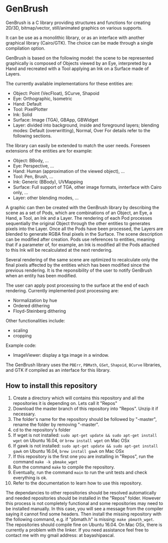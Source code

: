 # GenBrush

GenBrush is a C library providing structures and functions for creating 2D/3D, bitmap/vector, still/animated graphics on various supports.

It can be use as a monolithic library, or as an interface with another graphical library (Cairo/GTK). The choice can be made through a single compilation option.

GenBrush is based on the following model: the scene to be represented graphically is composed of Objects viewed by an Eye, interpreted by a Hand and recreated with a Tool applying an Ink on a Surface made of Layers.

The currently available implementations for these entities are:
* Object: Point (VecFloat), SCurve, Shapoid
* Eye: Orthographic, Isometric
* Hand: Default
* Tool: PixelPlotter
* Ink: Solid
* Surface: Image (TGA), GBApp, GBWidget
* Layer: divided into background, inside and foreground layers; blending modes: Default (overwritting), Normal, Over
For details refer to the following sections.

The library can easily be extended to match the user needs. Foreseen extensions of the entities are for example:
* Object: BBody, ...
* Eye: Perspective, ...
* Hand: Human (approximation of the viewed object), ...
* Tool: Pen, Brush, ...
* Ink: Generic (BBody), UVMapping
* Surface: Full support of TGA, other image formats, innterface with Cairo only, ...
* Layer: other blending modes, ...

A graphic can then be created with the GenBrush library by describing the scene as a set of Pods, which are combinations of an Object, an Eye, a Hand, a Tool, an Ink and a Layer. The rendering of each Pod processes sequentially the original Object through the other entities to generates pixels into the Layer. Once all the Pods have been processed, the Layers are blended to generate RGBA final pixels in the Surface. The scene description can be modified after creation. Pods use references to entities, meaning that if a parameter of, for example, an Ink is modified all the Pods attached to this Ink will be recalculated at the next rendering.

Several rendering of the same scene are optimized to recalculate only the final pixels affected by the entities which has been modified since the previous rendering. It is the reponsibility of the user to notify GenBrush when an entity has been modified.

The user can apply post processing to the surface at the end of each rendering. Currently implemented post processing are:
* Normalization by hue
* Ordered dithering
* Floyd-Steinberg dithering

Other functionalities include:
* scaling
* cropping

Example code:
* ImageViewer: display a tga image in a window.

The GenBrush library uses the ```PBErr```, ```PBMath```, ```GSet```, ```Shapoid```, ```BCurve``` libraries, and GTK if compiled as an interface for this library.

## How to install this repository
1) Create a directory which will contains this repository and all the repositories it is depending on. Lets call it "Repos"
2) Download the master branch of this repository into "Repos". Unzip it if necessary.
3) The folder's name for the repository should be followed by "-master", rename the folder by removing "-master".
4) cd to the repository's folder
5) If wget is not installed: ```sudo apt-get update && sudo apt-get install wget``` on Ubuntu 16.04, or ```brew install wget``` on Mac OSx
6) If gawk is not installed: ```sudo apt-get update && sudo apt-get install gawk```  on Ubuntu 16.04, ```brew install gawk``` on Mac OSx
7) If this repository is the first one you are installing in "Repos", run the command ```make -k pbmake_wget```
8) Run the command ```make``` to compile the repository. 
9) Eventually, run the command ```main``` to run the unit tests and check everything is ok.
10) Refer to the documentation to learn how to use this repository.

The dependancies to other repositories should be resolved automatically and needed repositories should be installed in the "Repos" folder. However this process is not completely functional and some repositories may need to be installed manually. In this case, you will see a message from the compiler saying it cannot find some headers. Then install the missing repository with the following command, e.g. if "pbmath.h" is missing: ```make pbmath_wget```. The repositories should compile fine on Ubuntu 16.04. On Mac OSx, there is currently a problem with the linker.
If you need assistance feel free to contact me with my gmail address: at bayashipascal.
